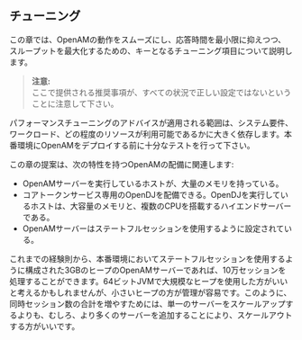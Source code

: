## チューニング

この章では、OpenAMの動作をスムーズにし、応答時間を最小限に抑えつつ、スループットを最大化するための、キーとなるチューニング項目について説明します。

> **注意:**  
> ここで提供される推奨事項が、すべての状況で正しい設定ではないということに注意して下さい。

パフォーマンスチューニングのアドバイスが適用される範囲は、システム要件、ワークロード、どの程度のリソースが利用可能であるかに大きく依存します。本番環境にOpenAMをデプロイする前に十分なテストを行って下さい。

この章の提案は、次の特性を持つOpenAMの配備に関連します:

- OpenAMサーバーを実行しているホストが、大量のメモリを持っている。
- コアトークンサービス専用のOpenDJを配備できる。OpenDJを実行しているホストは、大容量のメモリと、複数のCPUを搭載するハイエンドサーバーである。
- OpenAMサーバーはステートフルセッションを使用するように設定されている。

これまでの経験則から、本番環境においてステートフルセッションを使用するように構成された3GBのヒープのOpenAMサーバーであれば、10万セッションを処理することができます。64ビットJVMで大規模なヒープを使用した方がいいと考えるかもしれませんが、小さいヒープの方が管理が容易です。このように、同時セッション数の合計を増やすためには、単一のサーバーをスケールアップするよりも、むしろ、より多くのサーバーを追加することにより、スケールアウトする方がいいです。
